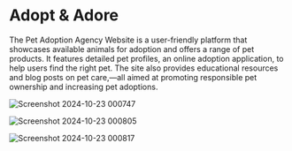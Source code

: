 
# Adopt & Adore

The Pet Adoption Agency Website is a user-friendly platform that showcases available animals for adoption and offers a range of pet products. It features detailed pet profiles, an online adoption application, to help users find the right pet. The site also provides educational resources and blog posts on pet care,—all aimed at promoting responsible pet ownership and increasing pet adoptions.

![Screenshot 2024-10-23 000747](https://github.com/user-attachments/assets/bfa345ca-d643-4fd0-9dbe-eef0d1328142)

![Screenshot 2024-10-23 000805](https://github.com/user-attachments/assets/5b347069-2358-4471-bcce-65b9c552da99)

![Screenshot 2024-10-23 000817](https://github.com/user-attachments/assets/0f8761aa-4ab2-41ae-96e1-144bd8c6d99a)
